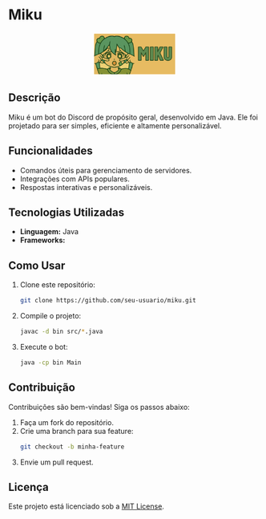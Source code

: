 # Miku

<div align="center">
  <img src="miku.png" alt="Miku Icon" style="width:33%;"> 
  
</div>


## Descrição
Miku é um bot do Discord de propósito geral, desenvolvido em Java. Ele foi projetado para ser simples, eficiente e altamente personalizável.

## Funcionalidades
- Comandos úteis para gerenciamento de servidores.
- Integrações com APIs populares.
- Respostas interativas e personalizáveis.

## Tecnologias Utilizadas
- **Linguagem:** Java
- **Frameworks:** 

## Como Usar
1. Clone este repositório:
   ```bash
   git clone https://github.com/seu-usuario/miku.git
   ```
2. Compile o projeto:
   ```bash
   javac -d bin src/*.java
   ```
3. Execute o bot:
   ```bash
   java -cp bin Main
   ```

## Contribuição
Contribuições são bem-vindas! Siga os passos abaixo:
1. Faça um fork do repositório.
2. Crie uma branch para sua feature:
   ```bash
   git checkout -b minha-feature
   ```
3. Envie um pull request.

## Licença
Este projeto está licenciado sob a [MIT License](LICENSE).
